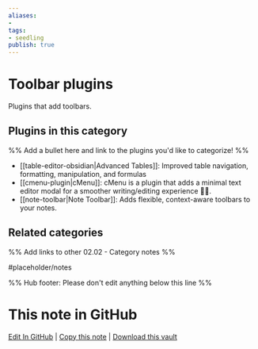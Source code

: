 ```yaml
---
aliases:
- 
tags: 
- seedling 
publish: true
---
```



# Toolbar plugins

Plugins that add toolbars.

## Plugins in this category

%% Add a bullet here and link to the plugins you'd like to categorize! %%

- [[table-editor-obsidian|Advanced Tables]]: Improved table navigation, formatting, manipulation, and formulas
- [[cmenu-plugin|cMenu]]: cMenu is a plugin that adds a minimal text editor modal for a smoother writing/editing experience ✍🏽.
- [[note-toolbar|Note Toolbar]]: Adds flexible, context-aware toolbars to your notes.

## Related categories

%% Add links to other 02.02 - Category notes %%

#placeholder/notes

%% Hub footer: Please don't edit anything below this line %%

# This note in GitHub

<span class="git-footer">[Edit In GitHub](https://github.dev/obsidian-community/obsidian-hub/blob/main/02%20-%20Community%20Expansions/02.01%20Plugins%20by%20Category/Toolbar%20plugins.md "git-hub-edit-note") | [Copy this note](https://raw.githubusercontent.com/obsidian-community/obsidian-hub/main/02%20-%20Community%20Expansions/02.01%20Plugins%20by%20Category/Toolbar%20plugins.md "git-hub-copy-note") | [Download this vault](https://github.com/obsidian-community/obsidian-hub/archive/refs/heads/main.zip "git-hub-download-vault") </span>

